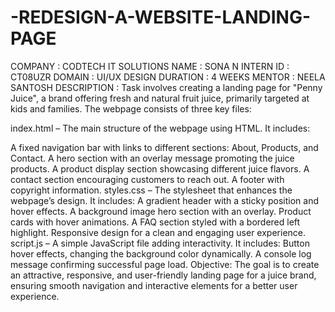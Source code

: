 # -REDESIGN-A-WEBSITE-LANDING-PAGE
COMPANY : CODTECH IT SOLUTIONS
NAME : SONA N
INTERN ID : CT08UZR
DOMAIN : UI/UX DESIGN
DURATION : 4 WEEKS
MENTOR : NEELA SANTOSH
DESCRIPTION :
              Task involves creating a landing page for "Penny Juice", a brand offering fresh and natural fruit juice, primarily targeted at kids and families. The webpage consists of three key files:

index.html – The main structure of the webpage using HTML. It includes:

A fixed navigation bar with links to different sections: About, Products, and Contact.
A hero section with an overlay message promoting the juice products.
A product display section showcasing different juice flavors.
A contact section encouraging customers to reach out.
A footer with copyright information.
styles.css – The stylesheet that enhances the webpage’s design. 
It includes:
A gradient header with a sticky position and hover effects.
A background image hero section with an overlay.
Product cards with hover animations.
A FAQ section styled with a bordered left highlight.
Responsive design for a clean and engaging user experience.
script.js – A simple JavaScript file adding interactivity.
It includes:
Button hover effects, changing the background color dynamically.
A console log message confirming successful page load.
Objective:
The goal is to create an attractive, responsive, and user-friendly landing page for a juice brand, ensuring smooth navigation and interactive elements for a better user experience.
